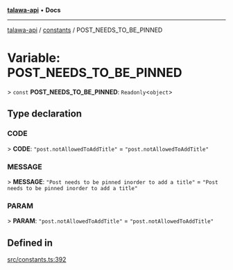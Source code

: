 [**talawa-api**](../../README.md) • **Docs**

***

[talawa-api](../../modules.md) / [constants](../README.md) / POST\_NEEDS\_TO\_BE\_PINNED

# Variable: POST\_NEEDS\_TO\_BE\_PINNED

\> `const` **POST\_NEEDS\_TO\_BE\_PINNED**: `Readonly`\<`object`\>

## Type declaration

### CODE

\> **CODE**: `"post.notAllowedToAddTitle"` = `"post.notAllowedToAddTitle"`

### MESSAGE

\> **MESSAGE**: `"Post needs to be pinned inorder to add a title"` = `"Post needs to be pinned inorder to add a title"`

### PARAM

\> **PARAM**: `"post.notAllowedToAddTitle"` = `"post.notAllowedToAddTitle"`

## Defined in

[src/constants.ts:392](https://github.com/PalisadoesFoundation/talawa-api/blob/60937520d7a29ccf883a9c6a7c2d186bae92a81b/src/constants.ts#L392)
